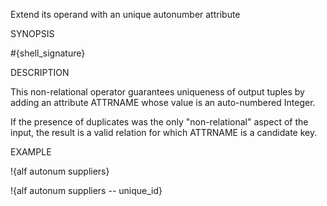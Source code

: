 
Extend its operand with an unique autonumber attribute

SYNOPSIS

  #{shell_signature}

DESCRIPTION

This non-relational operator guarantees uniqueness of output tuples by
adding an attribute ATTRNAME whose value is an auto-numbered Integer. 

If the presence of duplicates was the only "non-relational" aspect of 
the input, the result is a valid relation for which ATTRNAME is a 
candidate key.

EXAMPLE

  !{alf autonum suppliers}

  !{alf autonum suppliers -- unique_id}

